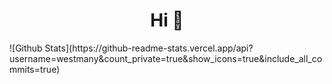

<h1 align="center">
  Hi 👏
</h1>
![Github Stats](https://github-readme-stats.vercel.app/api?username=westmany&count_private=true&show_icons=true&include_all_commits=true)

